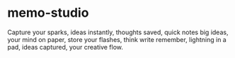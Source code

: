 # memo-studio
Capture your sparks, ideas instantly, thoughts saved, quick notes big ideas, your mind on paper, store your flashes, think write remember, lightning in a pad, ideas captured, your creative flow.

